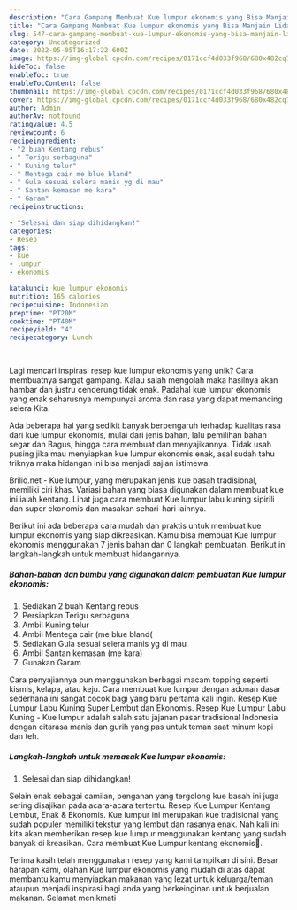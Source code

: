 ```yaml
---
description: "Cara Gampang Membuat Kue lumpur ekonomis yang Bisa Manjain Lidah"
title: "Cara Gampang Membuat Kue lumpur ekonomis yang Bisa Manjain Lidah"
slug: 547-cara-gampang-membuat-kue-lumpur-ekonomis-yang-bisa-manjain-lidah
category: Uncategorized
date: 2022-05-05T16:17:22.600Z
image: https://img-global.cpcdn.com/recipes/0171ccf4d033f968/680x482cq70/kue-lumpur-ekonomis-foto-resep-utama.jpg
hideToc: false
enableToc: true
enableTocContent: false
thumbnail: https://img-global.cpcdn.com/recipes/0171ccf4d033f968/680x482cq70/kue-lumpur-ekonomis-foto-resep-utama.jpg
cover: https://img-global.cpcdn.com/recipes/0171ccf4d033f968/680x482cq70/kue-lumpur-ekonomis-foto-resep-utama.jpg
author: Admin
authorAv: notfound
ratingvalue: 4.5
reviewcount: 6
recipeingredient:
- "2 buah Kentang rebus"
- " Terigu serbaguna"
- " Kuning telur"
- " Mentega cair me blue bland"
- " Gula sesuai selera manis yg di mau"
- " Santan kemasan me kara"
- " Garam"
recipeinstructions:

- "Selesai dan siap dihidangkan!"
categories:
- Resep
tags:
- kue
- lumpur
- ekonomis

katakunci: kue lumpur ekonomis 
nutrition: 165 calories
recipecuisine: Indonesian
preptime: "PT20M"
cooktime: "PT40M"
recipeyield: "4"
recipecategory: Lunch

---
```





Lagi mencari inspirasi resep kue lumpur ekonomis yang unik? Cara membuatnya sangat gampang. Kalau salah mengolah maka hasilnya akan hambar dan justru cenderung tidak enak. Padahal kue lumpur ekonomis yang enak seharusnya mempunyai aroma dan rasa yang dapat memancing selera Kita.





Ada beberapa hal yang sedikit banyak berpengaruh terhadap kualitas rasa dari kue lumpur ekonomis, mulai dari jenis bahan, lalu pemilihan bahan segar dan Bagus, hingga cara membuat dan menyajikannya. Tidak usah pusing jika mau menyiapkan kue lumpur ekonomis enak,      asal sudah tahu triknya maka hidangan ini bisa menjadi sajian istimewa.














Brilio.net - Kue lumpur, yang merupakan jenis kue basah tradisional, memiliki ciri khas. Variasi bahan yang biasa digunakan dalam membuat kue ini ialah kentang. Lihat juga cara membuat Kue lumpur labu kuning sipirili dan super ekonomis dan masakan sehari-hari lainnya.






Berikut ini ada beberapa cara mudah dan praktis untuk membuat kue lumpur ekonomis yang siap dikreasikan. Kamu bisa membuat Kue lumpur ekonomis menggunakan 7 jenis bahan dan 0 langkah pembuatan. Berikut ini langkah-langkah untuk membuat hidangannya.

<!--inarticleads1-->

##### Bahan-bahan dan bumbu yang digunakan dalam pembuatan Kue lumpur ekonomis:

1. Sediakan 2 buah Kentang rebus
1. Persiapkan  Terigu serbaguna
1. Ambil  Kuning telur
1. Ambil  Mentega cair (me blue bland(
1. Sediakan  Gula sesuai selera manis yg di mau
1. Ambil  Santan kemasan (me kara)
1. Gunakan  Garam


Cara penyajiannya pun menggunakan berbagai macam topping seperti kismis, kelapa, atau keju. Cara membuat kue lumpur dengan adonan dasar sederhana ini sangat cocok bagi yang baru pertama kali ingin. Resep Kue Lumpur Labu Kuning Super Lembut dan Ekonomis. Resep Kue Lumpur Labu Kuning - Kue lumpur adalah salah satu jajanan pasar tradisional Indonesia dengan citarasa manis dan gurih yang pas untuk teman saat minum kopi dan teh. 

<!--inarticleads2-->

##### Langkah-langkah untuk memasak Kue lumpur ekonomis:


1. Selesai dan siap dihidangkan!

Selain enak sebagai camilan, penganan yang tergolong kue basah ini juga sering disajikan pada acara-acara tertentu. Resep Kue Lumpur Kentang Lembut, Enak &amp; Ekonomis. Kue lumpur ini merupakan kue tradisional yang sudah populer memiliki tekstur yang lembut dan rasanya enak. Nah kali ini kita akan memberikan resep kue lumpur menggunakan kentang yang sudah banyak di kreasikan. Cara membuat Kue Lumpur kentang ekonomis🍘. 

Terima kasih telah menggunakan resep yang kami tampilkan di sini. Besar harapan kami, olahan Kue lumpur ekonomis yang mudah di atas dapat membantu kamu menyiapkan makanan yang lezat untuk keluarga/teman ataupun menjadi inspirasi bagi anda yang berkeinginan untuk berjualan makanan. Selamat menikmati
